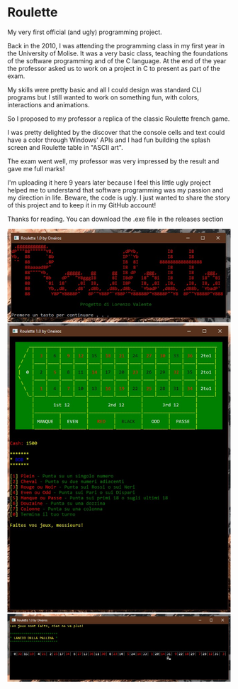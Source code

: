 # Roulette
My very first official (and ugly) programming project.

Back in the 2010, I was attending the programming class in my first year in the University of Molise. It was a very basic class, teaching the foundations of the software programming and of the C language. At the end of the year the professor asked us to work on a project in C to present as part of the exam.

My skills were pretty basic and all I could design was standard CLI programs but I still wanted to work on something fun, with colors, interactions and animations.

So I proposed to my professor a replica of the classic Roulette french game.

I was pretty delighted by the discover that the console cells and text could have a color through Windows' APIs and I had fun building the splash screen and Roulette table in "ASCII art".

The exam went well, my professor was very impressed by the result and gave me full marks! 


I'm uploading it here 9 years later because I feel this little ugly project helped me to understand that software programming was my passion and my direction in life. Beware, the code is ugly. I just wanted to share the story of this project and to keep it in my GitHub account!

Thanks for reading. You can download the .exe file in the releases section

![screenshot](https://raw.githubusercontent.com/Oneiros90/Roulette/master/screenshots/1.jpg)
![screenshot](https://raw.githubusercontent.com/Oneiros90/Roulette/master/screenshots/2.jpg)
![screenshot](https://raw.githubusercontent.com/Oneiros90/Roulette/master/screenshots/3.jpg)

